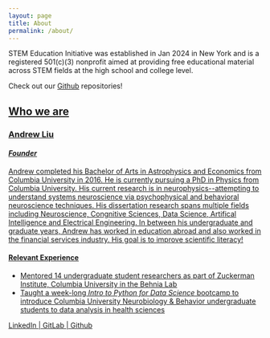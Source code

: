 ```yaml
---
layout: page
title: About
permalink: /about/
---
```

STEM Education Initiative was established in Jan 2024 in New York and is a registered 501(c)(3) nonprofit aimed at providing free educational material across STEM fields at the high school and college level. 

Check out our [Github](https://github.com/stem-edu) repositories!

## <u>Who we are<u>

### Andrew Liu
#### *Founder*

Andrew completed his Bachelor of Arts in Astrophysics and Economics from Columbia University in 2016. He is currently pursuing a PhD in Physics from Columbia University. His current research is in neurophysics--attempting to understand systems neuroscience via psychophysical and behavioral neuroscience techniques. His dissertation research spans multiple fields including Neuroscience, Congnitive Sciences, Data Science, Artifical Intelligence and Electrical Engineering. In between his undergraduate and graduate years, Andrew has worked in education abroad and also worked in the financial services industry. His goal is to improve scientific literacy!

#### Relevant Experience
- Mentored 14 undergraduate student researchers as part of [Zuckerman Institute, Columbia University](https://zuckermaninstitute.columbia.edu/) in the [Behnia Lab](https://www.behnialab.neuroscience.columbia.edu/)
- Taught a week-long *Intro to Python for Data Science* bootcamp to introduce Columbia University Neurobiology & Behavior undergraduate students to data analysis in health sciences

[LinkedIn](https://www.linkedin.com/in/andrew-liu) | [GitLab](https://gitlab.com/apliu94) | [Github](https://github.com/apliu94)
